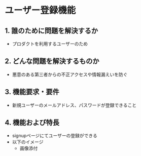 # ユーザー登録機能

## 1. 誰のために問題を解決するか
- プロダクトを利用するユーザーのため

## 2. どんな問題を解決するものか
- 悪意のある第三者からの不正アクセスや情報漏えいを防ぐ


## 3. 機能要求・要件
- 新規ユーザーのメールアドレス、パスワードが登録できること


## 4. 機能および特長
- signupページにてユーザーの登録ができる
- 以下のイメージ
  - 画像添付
